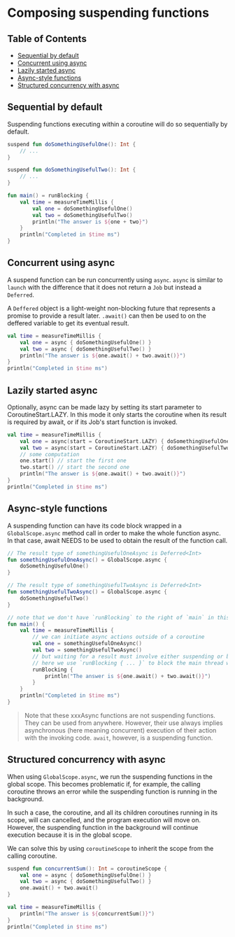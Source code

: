 # Composing suspending functions

## Table of Contents
* [Sequential by default](#sequential-by-default)
* [Concurrent using async](#Concurrent-using-async)
* [Lazily started async](#lazily-started-async)
* [Async-style functions](#async-style-functions)
* [Structured concurrency with async](#structured-concurrency-with-async)

## Sequential by default

Suspending functions executing within a coroutine will do so sequentially by default.

```kotlin
suspend fun doSomethingUsefulOne(): Int {
    // ...
}

suspend fun doSomethingUsefulTwo(): Int {
    // ...
}

fun main() = runBlocking {
    val time = measureTimeMillis {
        val one = doSomethingUsefulOne()
        val two = doSomethingUsefulTwo()
        println("The answer is ${one + two}")
    }
    println("Completed in $time ms")
}
```

## Concurrent using async

A suspend function can be run concurrently using `async`. `async` is similar to `launch` with
the difference that it does not return a `Job` but instead a `Deferred`.

A `Deffered` object is a light-weight non-blocking future that represents a promise to
provide a result later. `.await()` can then be used to on the deffered variable to get
its eventual result.

```kotlin
val time = measureTimeMillis {
    val one = async { doSomethingUsefulOne() }
    val two = async { doSomethingUsefulTwo() }
    println("The answer is ${one.await() + two.await()}")
}
println("Completed in $time ms")
```

## Lazily started async

Optionally, async can be made lazy by setting its start parameter to CoroutineStart.LAZY. 
In this mode it only starts the coroutine when its result is required by await, or if its 
Job's start function is invoked.

```kotlin
val time = measureTimeMillis {
    val one = async(start = CoroutineStart.LAZY) { doSomethingUsefulOne() }
    val two = async(start = CoroutineStart.LAZY) { doSomethingUsefulTwo() }
    // some computation
    one.start() // start the first one
    two.start() // start the second one
    println("The answer is ${one.await() + two.await()}")
}
println("Completed in $time ms")
```

## Async-style functions

A suspending function can have its code block wrapped in a `GlobalScope.async` method call
in order to make the whole function async. In that case, await NEEDS to be used to obtain
the result of the function call.

```kotlin
// The result type of somethingUsefulOneAsync is Deferred<Int>
fun somethingUsefulOneAsync() = GlobalScope.async {
    doSomethingUsefulOne()
}

// The result type of somethingUsefulTwoAsync is Deferred<Int>
fun somethingUsefulTwoAsync() = GlobalScope.async {
    doSomethingUsefulTwo()
}

// note that we don't have `runBlocking` to the right of `main` in this example
fun main() {
    val time = measureTimeMillis {
        // we can initiate async actions outside of a coroutine
        val one = somethingUsefulOneAsync()
        val two = somethingUsefulTwoAsync()
        // but waiting for a result must involve either suspending or blocking.
        // here we use `runBlocking { ... }` to block the main thread while waiting for the result
        runBlocking {
            println("The answer is ${one.await() + two.await()}")
        }
    }
    println("Completed in $time ms")
}
```

> Note that these xxxAsync functions are not suspending functions. 
> They can be used from anywhere. However, their use always implies 
> asynchronous (here meaning concurrent) execution of their action 
> with the invoking code.
> `await`, however, is a suspending function.

## Structured concurrency with async

When using `GlobalScope.async`, we run the suspending functions in the global scope. This
becomes problematic if, for example, the calling coroutine throws an error while the 
suspending function is running in the background.

In such a case, the coroutine, and all its children coroutines running in its scope, will
can cancelled, and the program execution will move on. However, the suspending function in
the background will continue execution because it is in the global scope.

We can solve this by using `coroutineScope` to inherit the scope from the calling coroutine.

```kotlin
suspend fun concurrentSum(): Int = coroutineScope {
    val one = async { doSomethingUsefulOne() }
    val two = async { doSomethingUsefulTwo() }
    one.await() + two.await()
}

val time = measureTimeMillis {
    println("The answer is ${concurrentSum()}")
}
println("Completed in $time ms")
```
